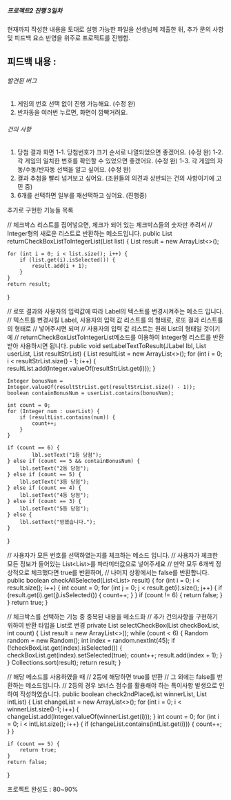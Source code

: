

##### 프로젝트2 진행 3일차


현재까지 작성한 내용을 토대로 실행 가능한 파일을 선생님께 제출한 뒤,
추가 문의 사항 및 피드백 요소 반영을 위주로 프로젝트를 진행함.

## 피드백 내용 :


###### 발견된 버그
 
 1. 게임의 번호 선택 없이 진행 가능해요. (수정 완)
 2. 반자동을 여러번 누르면, 화면이 깜빡거려요.

###### 건의 사항

 1. 당첨 결과 화면
  1-1. 당첨번호가 크기 순서로 나열되었으면 좋겠어요. (수정 완)
  1-2. 각 게임의 일치한 번호를 확인할 수 있었으면 좋겠어요. (수정 완)
  1-3. 각 게임의 자동/수동/반자동 선택을 알고 싶어요. (수정 완)
 2. 결과 추첨을 빨리 넘겨보고 싶어요. (조원들의 의견과 상반되는 건의 사항이기에 고민 중)
 3. 6개를 선택하면 일부를 재선택하고 싶어요. (진행중)





추가로 구현한 기능들 목록


// 체크박스 리스트를 집어넣으면, 체크가 되어 있는 체크박스들의 숫자만 추려서
// Integer형의 새로운 리스트로 반환하는 메소드입니다.
public List<Integer> returnCheckBoxListToIntegerList(List<JCheckBox> list) {
	List<Integer> result = new ArrayList<>();

	for (int i = 0; i < list.size(); i++) {
		if (list.get(i).isSelected()) {
			result.add(i + 1);
		}
	}
	return result;
}

// 로또 결과와 사용자의 입력값에 따라 Label의 텍스트를 변경시켜주는 메소드 입니다.
// 텍스트를 변경시킬 Label, 사용자의 입력 값 리스트를 <Integer>의 형태로, 로또 결과 리스트를 <String>의 형태로
// 넣어주시면 되며
// 사용자의 입력 값 리스트는 원래 List<JCheckBox>의 형태일 것이기에
// returnCheckBoxListToIntegerList메소드를 이용하여 Integer형 리스트를 반환 받아 사용하시면 됩니다.
public void setLabelTextToResult(JLabel lbl, List<Integer> userList, List<String> resultStrList) {
	List<Integer> resultList = new ArrayList<>();
	for (int i = 0; i < resultStrList.size() - 1; i++) {
		resultList.add(Integer.valueOf(resultStrList.get(i)));
	}

	Integer bonusNum = Integer.valueOf(resultStrList.get(resultStrList.size() - 1));
	boolean containBonusNum = userList.contains(bonusNum);

	int count = 0;
	for (Integer num : userList) {
		if (resultList.contains(num)) {
			count++;
		}
	}

	if (count == 6) {
			lbl.setText("1등 당첨");
	} else if (count == 5 && containBonusNum) {
		lbl.setText("2등 당첨");
	} else if (count == 5) {
		lbl.setText("3등 당첨");
	} else if (count == 4) {
		lbl.setText("4등 당첨");
	} else if (count == 3) {
		lbl.setText("5등 당첨");
	} else {
		lbl.setText("망했습니다.");
	}
}

// 사용자가 모든 번호를 선택하였는지를 체크하는 메소드 입니다.
// 사용자가 체크한 모든 정보가 들어있는 List<List<JCheckBox>>를 파라미터값으로 넣어주세요
// 만약 모두 6개씩 정상적으로 체크했다면 true를 반환하며,
// 나머지 상황에서는 false를 반환합니다.
public boolean checkAllSelected(List<List<JCheckBox>> result) {
	for (int i = 0; i < result.size(); i++) {
		int count = 0;
		for (int j = 0; j < result.get(i).size(); j++) {
			if (result.get(i).get(j).isSelected()) {
				count++;
			}
		}
		if (count != 6) {
			return false;
		}
	}
	return true;
}

// 체크박스를 선택하는 기능 중 중복된 내용을 메소드화
// 추가 건의사항을 구현하기 위하여 반환 타입을 List<Integer>로 변경
private List<Integer> selectCheckBox(List<JCheckBox> checkBoxList, int count) {
	List<Integer> result = new ArrayList<>();
	while (count < 6) {
		Random random = new Random();
		int index = random.nextInt(45);
		if (!checkBoxList.get(index).isSelected()) {
			checkBoxList.get(index).setSelected(true);
			count++;
			result.add(index + 1);
		}
	}
	Collections.sort(result);
	return result;
}
	
// 해당 메소드를 사용하였을 때
// 2등에 해당하면 true를 반환
// 그 외에는 false를 반환하는 메소드입니다.
// 2등의 경우 보너스 점수를 활용해야 하는 특이사항 발생으로 인하여 작성하였습니다.
public boolean check2ndPlace(List<String> winnerList, List<Integer> intList) {
	List<Integer> changeList = new ArrayList<>();
	for (int i = 0; i < winnerList.size()-1; i++) {
		changeList.add(Integer.valueOf(winnerList.get(i)));
	}
	int count = 0;
	for (int i = 0; i < intList.size(); i++) {
		if (changeList.contains(intList.get(i))) {
			count++;
		}
	}
		
	if (count == 5) {
		return true;
	}
	return false;
}



프로젝트 완성도 : 80~90% 


